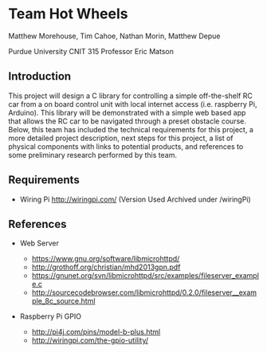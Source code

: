 # Team Hot Wheels
Matthew Morehouse, Tim Cahoe, Nathan Morin, Matthew Depue

Purdue University CNIT 315
Professor Eric Matson

## Introduction

This project will design a C library for controlling a simple off-the-shelf RC car from a on board control unit with local internet access (i.e. raspberry Pi, Arduino).  This library will be demonstrated with a simple web based app that allows the RC car to be navigated through a preset obstacle course.  Below, this team has included the technical requirements for this project, a more detailed project description, next steps for this project, a list of physical components with links to potential products, and references to some preliminary research performed by this team.

## Requirements
* Wiring Pi http://wiringpi.com/ (Version Used Archived under <root>/wiringPi)

## References

* Web Server
  - https://www.gnu.org/software/libmicrohttpd/
  - http://grothoff.org/christian/mhd2013gpn.pdf
  - https://gnunet.org/svn/libmicrohttpd/src/examples/fileserver_example.c
  - http://sourcecodebrowser.com/libmicrohttpd/0.2.0/fileserver__example_8c_source.html

* Raspberry Pi GPIO
  - http://pi4j.com/pins/model-b-plus.html
  - http://wiringpi.com/the-gpio-utility/
